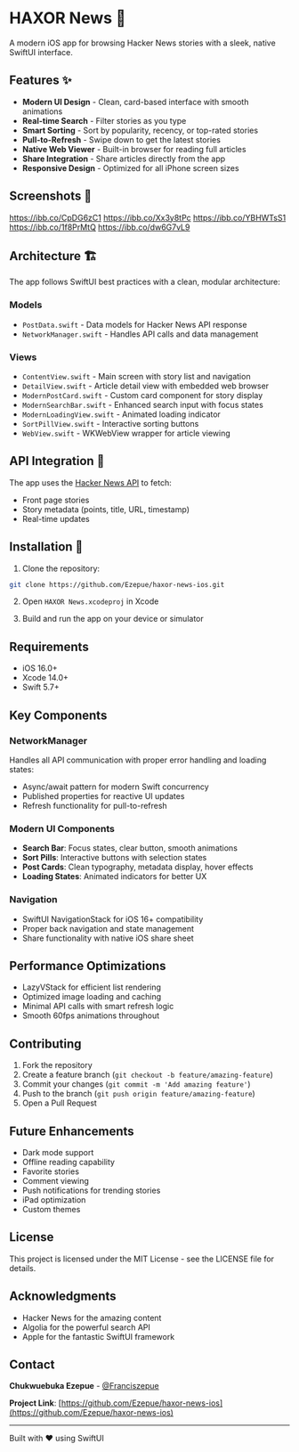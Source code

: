 # HAXOR News 📰

A modern iOS app for browsing Hacker News stories with a sleek, native SwiftUI interface.

## Features ✨

- **Modern UI Design** - Clean, card-based interface with smooth animations
- **Real-time Search** - Filter stories as you type
- **Smart Sorting** - Sort by popularity, recency, or top-rated stories
- **Pull-to-Refresh** - Swipe down to get the latest stories
- **Native Web Viewer** - Built-in browser for reading full articles
- **Share Integration** - Share articles directly from the app
- **Responsive Design** - Optimized for all iPhone screen sizes

## Screenshots 📱
https://ibb.co/CpDG6zC1
https://ibb.co/Xx3y8tPc
https://ibb.co/YBHWTsS1
https://ibb.co/1f8PrMtQ
https://ibb.co/dw6G7vL9



## Architecture 🏗️

The app follows SwiftUI best practices with a clean, modular architecture:

### Models
- `PostData.swift` - Data models for Hacker News API response
- `NetworkManager.swift` - Handles API calls and data management

### Views
- `ContentView.swift` - Main screen with story list and navigation
- `DetailView.swift` - Article detail view with embedded web browser
- `ModernPostCard.swift` - Custom card component for story display
- `ModernSearchBar.swift` - Enhanced search input with focus states
- `ModernLoadingView.swift` - Animated loading indicator
- `SortPillView.swift` - Interactive sorting buttons
- `WebView.swift` - WKWebView wrapper for article viewing

## API Integration 🔌

The app uses the [Hacker News API](https://hn.algolia.com/api) to fetch:
- Front page stories
- Story metadata (points, title, URL, timestamp)
- Real-time updates

## Installation 🚀

1. Clone the repository:
```bash
git clone https://github.com/Ezepue/haxor-news-ios.git
```
2. Open `HAXOR News.xcodeproj` in Xcode

3. Build and run the app on your device or simulator

## Requirements

- iOS 16.0+
- Xcode 14.0+
- Swift 5.7+

## Key Components

### NetworkManager
Handles all API communication with proper error handling and loading states:
- Async/await pattern for modern Swift concurrency
- Published properties for reactive UI updates
- Refresh functionality for pull-to-refresh

### Modern UI Components
- **Search Bar**: Focus states, clear button, smooth animations
- **Sort Pills**: Interactive buttons with selection states
- **Post Cards**: Clean typography, metadata display, hover effects
- **Loading States**: Animated indicators for better UX

### Navigation
- SwiftUI NavigationStack for iOS 16+ compatibility
- Proper back navigation and state management
- Share functionality with native iOS share sheet

## Performance Optimizations

- LazyVStack for efficient list rendering
- Optimized image loading and caching
- Minimal API calls with smart refresh logic
- Smooth 60fps animations throughout

## Contributing

1. Fork the repository
2. Create a feature branch (`git checkout -b feature/amazing-feature`)
3. Commit your changes (`git commit -m 'Add amazing feature'`)
4. Push to the branch (`git push origin feature/amazing-feature`)
5. Open a Pull Request

## Future Enhancements

- Dark mode support
- Offline reading capability
- Favorite stories
- Comment viewing
- Push notifications for trending stories
- iPad optimization
- Custom themes

## License

This project is licensed under the MIT License - see the LICENSE file for details.

## Acknowledgments

- Hacker News for the amazing content
- Algolia for the powerful search API
- Apple for the fantastic SwiftUI framework

## Contact

**Chukwuebuka Ezepue** - [@Franciszepue](https://twitter.com/FrancisEzepue)

**Project Link**: [https://github.com/Ezepue/haxor-news-ios](https://github.com/Ezepue/haxor-news-ios)

---

Built with ❤️ using SwiftUI
